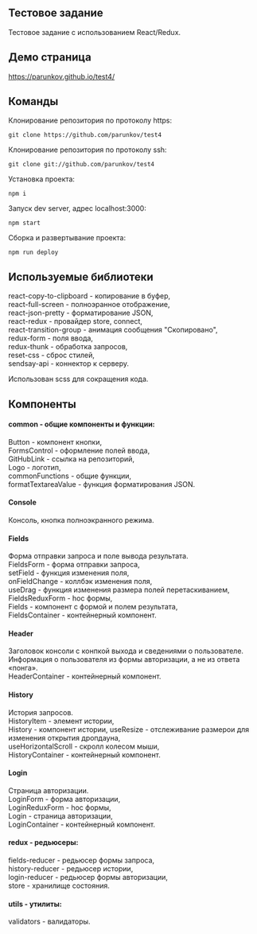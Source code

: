 ## Тестовое задание

Тестовое задание с использованием React/Redux.

## Демо страница

https://parunkov.github.io/test4/

## Команды

Клонирование репозитория по протоколу https:

    git clone https://github.com/parunkov/test4

Клонирование репозитория по протоколу ssh:

    git clone git://github.com/parunkov/test4

Установка проекта:
    
    npm i

Запуск dev server, адрес localhost:3000:

    npm start

Сборка и развертывание проекта:

    npm run deploy

## Используемые библиотеки

react-copy-to-clipboard - копирование в буфер,  
react-full-screen - полноэранное отображение,  
react-json-pretty - форматирование JSON,  
react-redux - провайдер store, connect,  
react-transition-group - анимация сообщения "Скопировано",  
redux-form - поля ввода,  
redux-thunk - обработка запросов,  
reset-css - сброс стилей,  
sendsay-api - коннектор к серверу. 

Использован scss для сокращения кода.

## Компоненты

#### common - общие компоненты и функции:
Button - компонент кнопки,   
FormsControl - оформление полей ввода,  
GitHubLink - ссылка на репозиторий,  
Logo - логотип,  
commonFunctions - общие функции,  
formatTextareaValue - функция форматирования JSON. 

#### Console
Консоль, кнопка полноэкранного режима.

#### Fields
Форма отправки запроса и поле вывода результата.  
FieldsForm - форма отправки запроса,  
setField - функция изменения поля,  
onFieldChange - коллбэк изменения поля,  
useDrag - функция изменения размера полей перетаскиванием,  
FieldsReduxForm - hoc формы,  
Fields - компонент с формой и полем результата,  
FieldsContainer - контейнерный компонент.

#### Header
Заголовок консоли с конпкой выхода и сведениями о пользователе. Информация о пользователя из формы авторизации, а не из ответа «понга».  
HeaderContainer - контейнерный компонент.

#### History
История запросов.  
HistoryItem - элемент истории,    
History - компонент истории,
useResize - отслеживание размерои для изменения открытия дропдауна,  
useHorizontalScroll - скролл колесом мыши,  
HistoryContainer - контейнерный компонент.

#### Login
Страница авторизации.  
LoginForm - форма авторизации,  
LoginReduxForm - hoc формы,  
Login - страница авторизации,  
LoginContainer - контейнерный компонент.

#### redux - редьюсеры:
fields-reducer - редьюсер формы запроса,  
history-reducer - редьюсер истории,  
login-reducer - редьюсер формы авторизации,  
store - хранилище состояния.

#### utils - утилиты:
validators - валидаторы.